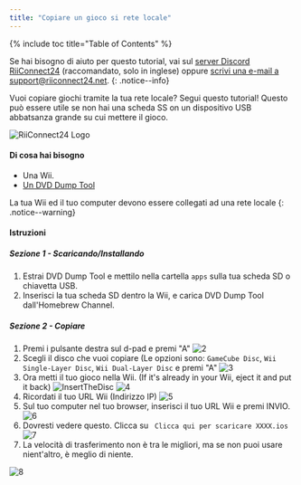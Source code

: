 ```yaml
---
title: "Copiare un gioco si rete locale"
---
```


{% include toc title="Table of Contents" %}

Se hai bisogno di aiuto per questo tutorial, vai sul [server Discord RiiConnect24](https://discord.gg/b4Y7jfD) (raccomandato, solo in inglese) oppure [scrivi una e-mail a support@riiconnect24.net](mailto:support@riiconnect24.net).
{: .notice--info}

Vuoi copiare giochi tramite la tua rete locale? Segui questo tutorial! Questo può essere utile se non hai una scheda SS on un dispositivo USB abbatsanza grande su cui mettere il gioco.

![RiiConnect24 Logo](/images/WiiRC24Logo.jpg)

#### Di cosa hai bisogno

* Una Wii.
* [Un DVD Dump Tool](/assets/files/DVDDumpTool.zip)

La tua Wii ed il tuo computer devono essere collegati ad una rete locale
{: .notice--warning}

#### Istruzioni

##### Sezione 1 - Scaricando/Installando

1. Estrai DVD Dump Tool e mettilo nella cartella `apps` sulla tua scheda SD o chiavetta USB.
1. Inserisci la tua scheda SD dentro la Wii, e carica DVD Dump Tool dall'Homebrew Channel.

##### Sezione 2 - Copiare

1. Premi i pulsante destra sul d-pad e premi "A" ![2](/images/DumpDiscs_LAN/2.png)
1. Scegli il disco che vuoi copiare (Le opzioni sono: `GameCube Disc`, `Wii Single-Layer Disc`, `Wii Dual-Layer Disc` e premi "A" ![3](/images/DumpDiscs_LAN/3.png)
1. Ora metti il tuo gioco nella Wii. (If it's already in your Wii, eject it and put it back) ![InsertTheDisc](/images/DumpDiscs_LAN/insertthedisc.jpg) ![4](/images/DumpDiscs_LAN/4.png)
1. Ricordati il tuo URL Wii (Indirizzo IP) ![5](/images/DumpDiscs_LAN/5.png)
1. Sul tuo computer nel tuo browser, inserisci il tuo URL Wii e premi INVIO. ![6](/images/DumpDiscs_LAN/6.png)
1. Dovresti vedere questo. Clicca su ` Clicca qui per scaricare XXXX.ios` ![7](/images/DumpDiscs_LAN/7.jpg)
1. La velocità di trasferimento non è tra le migliori, ma se non puoi usare nient'altro, è meglio di niente.

![8](/images/DumpDiscs_LAN/8.PNG)
